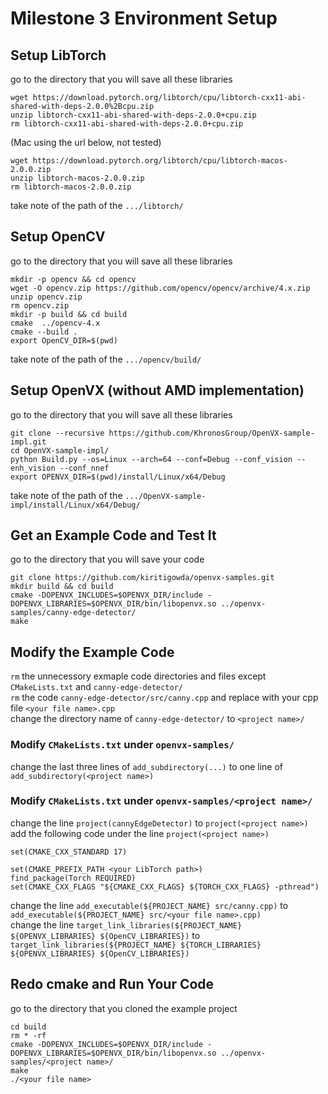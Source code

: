 # Milestone 3 Environment Setup

## Setup LibTorch
go to the directory that you will save all these libraries
```
wget https://download.pytorch.org/libtorch/cpu/libtorch-cxx11-abi-shared-with-deps-2.0.0%2Bcpu.zip
unzip libtorch-cxx11-abi-shared-with-deps-2.0.0+cpu.zip
rm libtorch-cxx11-abi-shared-with-deps-2.0.0+cpu.zip
```
(Mac using the url below, not tested)
```
wget https://download.pytorch.org/libtorch/cpu/libtorch-macos-2.0.0.zip
unzip libtorch-macos-2.0.0.zip
rm libtorch-macos-2.0.0.zip
```
take note of the path of the ```.../libtorch/```

## Setup OpenCV
go to the directory that you will save all these libraries
```
mkdir -p opencv && cd opencv
wget -O opencv.zip https://github.com/opencv/opencv/archive/4.x.zip
unzip opencv.zip
rm opencv.zip
mkdir -p build && cd build
cmake  ../opencv-4.x
cmake --build .
export OpenCV_DIR=$(pwd)
```
take note of the path of the ```.../opencv/build/```

## Setup OpenVX (without AMD implementation)
go to the directory that you will save all these libraries
```
git clone --recursive https://github.com/KhronosGroup/OpenVX-sample-impl.git
cd OpenVX-sample-impl/
python Build.py --os=Linux --arch=64 --conf=Debug --conf_vision --enh_vision --conf_nnef
export OPENVX_DIR=$(pwd)/install/Linux/x64/Debug
```
take note of the path of the ```.../OpenVX-sample-impl/install/Linux/x64/Debug/```

## Get an Example Code and Test It
go to the directory that you will save your code
```
git clone https://github.com/kiritigowda/openvx-samples.git
mkdir build && cd build
cmake -DOPENVX_INCLUDES=$OPENVX_DIR/include -DOPENVX_LIBRARIES=$OPENVX_DIR/bin/libopenvx.so ../openvx-samples/canny-edge-detector/
make
```

## Modify the Example Code
```rm``` the unnecessory exmaple code directories and files except ```CMakeLists.txt``` and ```canny-edge-detector/```\
```rm``` the code ```canny-edge-detector/src/canny.cpp``` and replace with your cpp file ```<your file name>.cpp```\
change the directory name of ```canny-edge-detector/``` to ```<project name>/```
### Modify ```CMakeLists.txt``` under ```openvx-samples/```
change the last three lines of ```add_subdirectory(...)``` to one line of ```add_subdirectory(<project name>)```

### Modify ```CMakeLists.txt``` under ```openvx-samples/<project name>/```
change the line ```project(cannyEdgeDetector)``` to ```project(<project name>)```\
add the following code under the line ```project(<project name>)```
```
set(CMAKE_CXX_STANDARD 17)

set(CMAKE_PREFIX_PATH <your LibTorch path>)
find_package(Torch REQUIRED)
set(CMAKE_CXX_FLAGS "${CMAKE_CXX_FLAGS} ${TORCH_CXX_FLAGS} -pthread")
``` 
change the line ```add_executable(${PROJECT_NAME} src/canny.cpp)``` to ```add_executable(${PROJECT_NAME} src/<your file name>.cpp)```\
change the line ```target_link_libraries(${PROJECT_NAME} ${OPENVX_LIBRARIES} ${OpenCV_LIBRARIES})``` to ```target_link_libraries(${PROJECT_NAME} ${TORCH_LIBRARIES} ${OPENVX_LIBRARIES} ${OpenCV_LIBRARIES})```

## Redo cmake and Run Your Code
go to the directory that you cloned the example project
```
cd build
rm * -rf
cmake -DOPENVX_INCLUDES=$OPENVX_DIR/include -DOPENVX_LIBRARIES=$OPENVX_DIR/bin/libopenvx.so ../openvx-samples/<project name>/
make
./<your file name>
```
